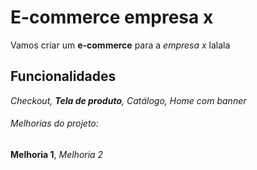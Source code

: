 # E-commerce empresa x

Vamos criar um **e-commerce** para a *empresa x* lalala

## Funcionalidades

_Checkout, **Tela de produto**, Catálogo, Home com banner_

###### Melhorias do projeto:

__Melhoria 1__, _Melhoria 2_